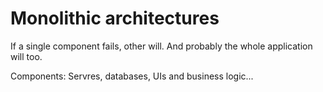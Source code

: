 # Monolithic architectures

If a single component fails, other will. And probably the whole application will too.

Components: Servres, databases, UIs and business logic...


